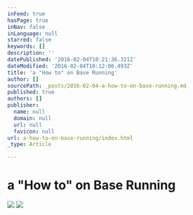 ```yaml
---
inFeed: true
hasPage: true
inNav: false
inLanguage: null
starred: false
keywords: []
description: ''
datePublished: '2016-02-04T10:21:36.321Z'
dateModified: '2016-02-04T10:12:06.493Z'
title: 'a "How to" on Base Running'
author: []
sourcePath: _posts/2016-02-04-a-how-to-on-base-running.md
published: true
authors: []
publisher:
  name: null
  domain: null
  url: null
  favicon: null
url: a-how-to-on-base-running/index.html
_type: Article

---
```

# a "How to" on Base Running
![](https://the-grid-user-content.s3-us-west-2.amazonaws.com/011ce909-8673-4cb3-9f5f-00864c160e97.jpg)
![](https://the-grid-user-content.s3-us-west-2.amazonaws.com/e1f95442-1a5f-47ca-90de-d4707ffd2efc.jpg)